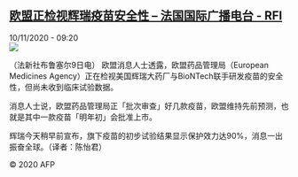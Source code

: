 <!--1605002039000-->
[欧盟正检视辉瑞疫苗安全性 – 法国国际广播电台 - RFI](http://www.rfi.fr//cn/contenu/20201110-%E6%AC%A7%E7%9B%9F%E6%AD%A3%E6%A3%80%E8%A7%86%E8%BE%89%E7%91%9E%E7%96%AB%E8%8B%97%E5%AE%89%E5%85%A8%E6%80%A7)
------

<div>10/11/2020 - 09:20</div><img src="https://s.rfi.fr/media/display/81b6977c-2330-11eb-9186-005056a964fe/w:310/p:16x9/eco0004b.201110162003.jpg"><div class="t-content__body u-clearfix"><p>（法新社布鲁塞尔9日电）    欧盟消息人士透露，欧盟药品管理局（European Medicines Agency）正在检视美国辉瑞大药厂与BioNTech联手研发疫苗的安全性，但尚未收到临床试验数据。</p><p>    消息人士说，欧盟药品管理局正「批次审查」好几款疫苗，欧盟维持先前预测，也就是其中一款疫苗「明年初」会批准上市。</p><p>辉瑞今天稍早前宣布，旗下疫苗的初步试验结果显示保护效力达90%，消息一出振奋全球。（译者：陈怡君）</p><p class="t-copyright">© 2020 AFP</p>        </div>
